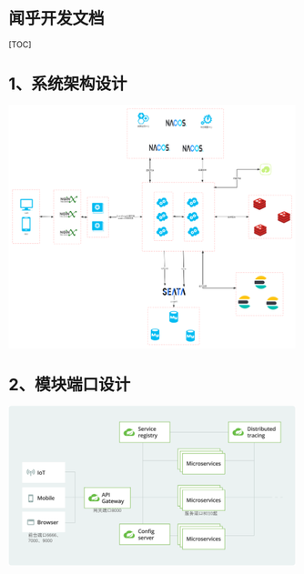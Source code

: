 # 闻乎开发文档

[TOC]

# 1、系统架构设计

![springcloud微服务系统架构图](闻乎开发文档.assets/springcloud微服务系统架构图.png)

# 2、模块端口设计

![cloud-diagram](闻乎开发文档.assets/cloud-diagram.png)






